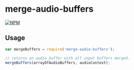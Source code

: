 # merge-audio-buffers

[![NPM](https://nodei.co/npm/merge-audio-buffers.png?downloads=true)](https://npmjs.org/package/merge-audio-buffers)

## Usage

``` javascript
var mergeBuffers = require('merge-audio-buffers');

// returns an audio buffer with all input buffers merged.
mergeBuffers(arrayOfAudioBuffers, audioContext);

```
